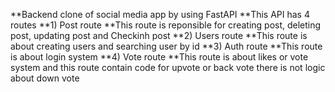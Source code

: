 **Backend clone of social media app by using FastAPI
**This API has 4 routes
**1) Post route
**This route is reponsible for creating post, deleting post, updating post and Checkinh post
**2) Users route
**This route is about creating users and searching user by id
**3) Auth route
**This route is about login system
**4) Vote route
**This route is about likes or vote system and this route contain code for upvote or back vote there is not logic about down vote
